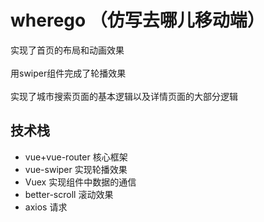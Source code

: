 # wherego （仿写去哪儿移动端）

  实现了首页的布局和动画效果<br>
  <br>
  用swiper组件完成了轮播效果<br>
  <br>
  实现了城市搜索页面的基本逻辑以及详情页面的大部分逻辑

## 技术栈
* vue+vue-router 核心框架<br>
* vue-swiper  实现轮播效果<br>
* Vuex  实现组件中数据的通信<br>
* better-scroll 滚动效果<br>
* axios 请求<br>
  
